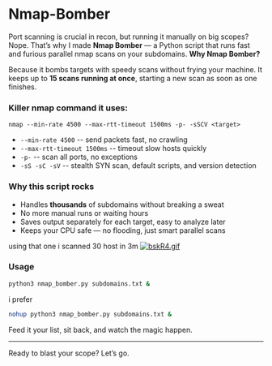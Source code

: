 # Nmap-Bomber
Port scanning is crucial in recon, but running it manually on big scopes? Nope. That’s why I made **Nmap Bomber** — a Python script that runs fast and furious parallel nmap scans on your subdomains.
**Why Nmap Bomber?**

Because it bombs targets with speedy scans without frying your machine. It keeps up to **15 scans running at once**, starting a new scan as soon as one finishes.

### Killer nmap command it uses:

```
nmap --min-rate 4500 --max-rtt-timeout 1500ms -p- -sSCV <target>
```

* `--min-rate 4500`  -- send packets fast, no crawling
* `--max-rtt-timeout 1500ms`  -- timeout slow hosts quickly
* `-p-`  -- scan all ports, no exceptions
* `-sS -sC -sV`  -- stealth SYN scan, default scripts, and version detection

### Why this script rocks

* Handles **thousands** of subdomains without breaking a sweat
* No more manual runs or waiting hours
* Saves output separately for each target, easy to analyze later
* Keeps your CPU safe — no flooding, just smart parallel scans

using that one i scanned 30 host in 3m
[![bskR4.gif](https://s14.gifyu.com/images/bskR4.gif)](https://gifyu.com/image/bskR4)


### Usage

```bash
python3 nmap_bomber.py subdomains.txt &
```
i prefer 

```bash
nohup python3 nmap_bomber.py subdomains.txt &
```
Feed it your list, sit back, and watch the magic happen.

---

Ready to blast your scope? Let’s go.
